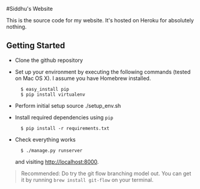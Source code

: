 #Siddhu's Website

This is the source code for my website. It's hosted on Heroku for absolutely nothing.

## Getting Started

* Clone the github repository
* Set up your environment by executing the following commands (tested on Mac OS X). I assume you have Homebrew installed.

		$ easy_install pip
		$ pip install virtualenv
		
* Perform initial setup
		source ./setup_env.sh
		
* Install required dependencies using `pip`
		
		$ pip install -r requirements.txt
		
* Check everything works

		$ ./manage.py runserver
  and visiting [http://localhost:8000](http://localhost:8000).
		
> Recommended: Do try the git flow branching model out. You can get it by running `brew install git-flow` on your terminal.
	
